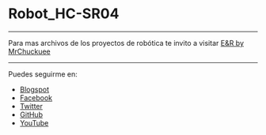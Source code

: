 # Robot_HC-SR04
***
Para mas archivos de los proyectos de robótica te invito a visitar [E&R by MrChuckuee](http://mrchunckuee.blogspot.mx/p/robotica.html) 

***
Puedes seguirme en:
- [Blogspot](http://mrchunckuee.blogspot.com)
- [Facebook](https://www.facebook.com/ElectronicayRobotica)
- [Twitter](https://twitter.com/MrChunckuee)
- [GitHub](https://github.com/MrChunckuee)
- [YouTube](https://www.youtube.com/user/mrchunckueepsr)
